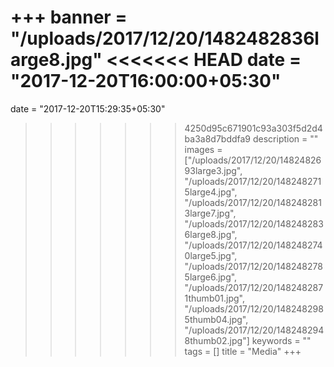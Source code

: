 +++
banner = "/uploads/2017/12/20/1482482836large8.jpg"
<<<<<<< HEAD
date = "2017-12-20T16:00:00+05:30"
=======
date = "2017-12-20T15:29:35+05:30"
>>>>>>> 4250d95c671901c93a303f5d2d4ba3a8d7bddfa9
description = ""
images = ["/uploads/2017/12/20/1482482693large3.jpg", "/uploads/2017/12/20/1482482715large4.jpg", "/uploads/2017/12/20/1482482813large7.jpg", "/uploads/2017/12/20/1482482836large8.jpg", "/uploads/2017/12/20/1482482740large5.jpg", "/uploads/2017/12/20/1482482785large6.jpg", "/uploads/2017/12/20/1482482871thumb01.jpg", "/uploads/2017/12/20/1482482985thumb04.jpg", "/uploads/2017/12/20/1482482948thumb02.jpg"]
keywords = ""
tags = []
title = "Media"
+++
